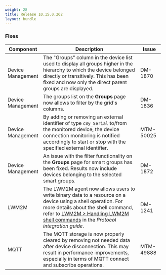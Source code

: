 ```yaml
---
weight: 28
title: Release 10.15.0.262
layout: bundle
---
```


<!--10.15.0.250 - 10.15.0.262-->


### Fixes

<div><table ><colgroup>
<col style="width: 15%;"><col style="width: 70%;"><col style="width: 15%;"></colgroup>
<thead><tr>
<th>
Component</th>
<th>
Description</th>
<th>
Issue</th>
</tr>
</thead><tbody>

<tr>
<td>Device Management</td>
<td>The "Groups" column in the device list used to display all groups higher in the hierarchy to which the device belonged directly or transitively. This has been fixed and now only the direct parent groups are displayed.</td>
<td>DM-1870</td>
</tr>

<tr>
<td>Device Management</td>
<td>The groups list on the <b>Groups</b> page now allows to filter by the grid's columns.</td>
<td>DM-1836</td>
</tr>

<tr>
<td>Device Management</td>
<td>By adding or removing an external identifier of type <code>c8y_Serial</code> to/from the monitored device, the device connection monitoring is notified accordingly to start or stop with the specified external identifier.</td>
<td>MTM-50025</td>
</tr>

<tr>
<td>Device Management</td>
<td>An issue with the filter functionality on the <b>Groups</b> page for smart groups has been fixed. Results now include devices belonging to the selected smart groups.</td>
<td>DM-1872</td>
</tr>

<tr>
<td>LWM2M</td>
<td>The LWM2M agent now allows users to write binary data to a resource on a device using a shell operation. For more details about the shell command, refer to <a href="https://cumulocity.com/guides/10.15.0/protocol-integration/lwm2m/#shell-commands" class="no-ajaxy">LWM2M > Handling LWM2M shell commands</a> in the <i>Protocol integration guide</i>.</td>
<td>DM-1241</td>
</tr>

<tr>
<td>MQTT</td>
<td>The MQTT storage is now properly cleared by removing not needed data after device disconnection. This may result in performance improvements, especially in terms of MQTT connect and subscribe operations.</td>
<td>MTM-49888</td>
</tr>

</tbody></table></div>
